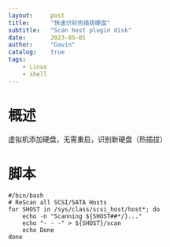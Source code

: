 ```yaml
---
layout:     post
title:      "快速识别热插拔硬盘"
subtitle:   "Scan host plugin disk"
date:       2023-05-01
author:     "Gavin"
catalog:    true
tags:
    - Linux
    - shell
---
```


# 概述

虚拟机添加硬盘，无需重启，识别新硬盘（热插拔）

# 脚本

```
#/bin/bash
# ReScan all SCSI/SATA Hosts
for SHOST in /sys/class/scsi_host/host*; do
    echo -n "Scanning ${SHOST##*/}..."
    echo "- - -" > ${SHOST}/scan
    echo Done
done

```
